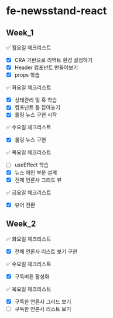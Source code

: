 # fe-newsstand-react

## Week_1

✅ 월요일 체크리스트

- [x] CRA 기반으로 리액트 환경 설정하기
- [x] Header 컴포넌트 만들어보기
- [x] props 학습

✅ 화요일 체크리스트

- [x] 상태관리 및 훅 학습
- [x] 컴포넌트 틀 잡아놓기
- [x] 롤링 뉴스 구현 시작

✅ 수요일 체크리스트

- [x] 롤링 뉴스 구현

✅ 목요일 체크리스트

- [ ] useEffect 학습
- [x] 뉴스 메인 부분 설계
- [x] 전체 언론사 그리드 뷰

✅ 금요일 체크리스트

- [x] 뷰어 전환

## Week_2

✅ 화요일 체크리스트

- [x] 전체 언론사 리스트 보기 구현

✅ 수요일 체크리스트

- [x] 구독버튼 활성화

✅ 목요일 체크리스트

- [x] 구독한 언론사 그리드 보기
- [ ] 구독한 언론사 리스트 보기
